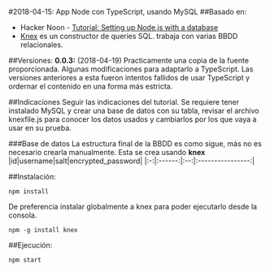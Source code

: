 #2018-04-15: App Node con TypeScript, usando MySQL
##Basado en: 
- Hacker Noon - [Tutorial: Setting up Node.js with a database](https://hackernoon.com/setting-up-node-js-with-a-database-part-1-3f2461bdd77f)
- [Knex](http://knexjs.org/) es un constructor de queries SQL. trabaja con varias BBDD relacionales.

##Versiones:
**0.0.3:** (2018-04-19) Practicamente una copia de la fuente proporcionada. Algunas modificaciones para adaptarlo a TypeScript. Las versiones anteriores a esta fueron intentos fallidos de usar TypeScript y ordernar el contenido en una forma más estricta.

##Indicaciones
Seguir las indicaciones del tutorial. Se requiere tener instalado MySQL y crear una base de datos con su tabla, revisar el archivo knexfile.js para conocer los datos usados y cambiarlos por los que vaya a usar en su prueba.

###Base de datos
La estructura final de la BBDD es como sigue, más no es necesario crearla manualmente. Esta se crea usando **knex**
|id|username|salt|encrypted_password|
|:-:|:------:|:--:|:----------------:|


##Instalación:
```
npm install
```
De preferencia instalar globalmente a knex para poder ejecutarlo desde la consola.
```
npm -g install knex
```

##Ejecución:
```
npm start
```